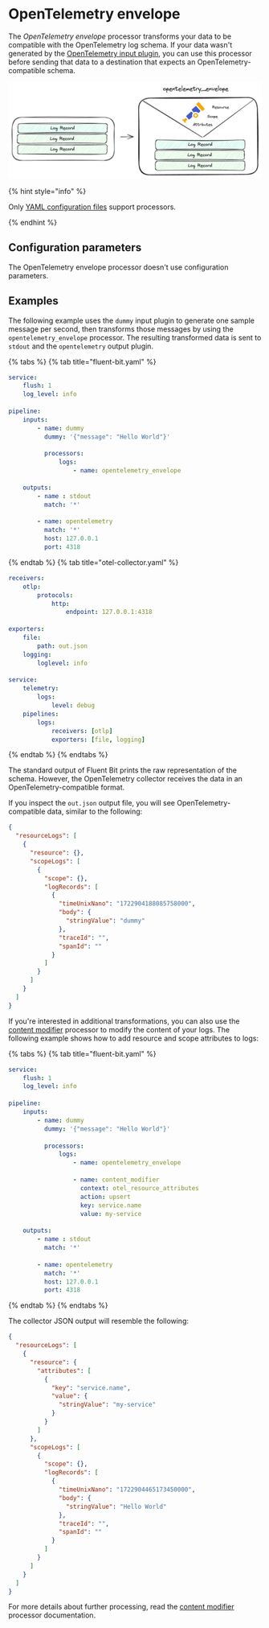 # OpenTelemetry envelope

The _OpenTelemetry envelope_ processor transforms your data to be compatible with the OpenTelemetry log schema. If your data wasn't generated by the [OpenTelemetry input plugin](../inputs/opentelemetry.md), you can use this processor before sending that data to a destination that expects an OpenTelemetry-compatible schema.

![OpenTelemetry envelope transformation](../../.gitbook/assets/processor_opentelemetry_envelope.png)

{% hint style="info" %}

Only [YAML configuration files](../administration/configuring-fluent-bit/yaml/README.md) support processors.

{% endhint %}

## Configuration parameters

The OpenTelemetry envelope processor doesn't use configuration parameters.

## Examples

The following example uses the `dummy` input plugin to generate one sample message per second, then transforms those messages by using the `opentelemetry_envelope` processor. The resulting transformed data is sent to `stdout` and the `opentelemetry` output plugin.

{% tabs %}
{% tab title="fluent-bit.yaml" %}

```yaml
service:
    flush: 1
    log_level: info

pipeline:
    inputs:
        - name: dummy
          dummy: '{"message": "Hello World"}'

          processors:
              logs:
                  - name: opentelemetry_envelope

    outputs:
        - name : stdout
          match: '*'

        - name: opentelemetry
          match: '*'
          host: 127.0.0.1
          port: 4318
```

{% endtab %}
{% tab title="otel-collector.yaml" %}

```yaml
receivers:
    otlp:
        protocols:
            http:
                endpoint: 127.0.0.1:4318

exporters:
    file:
        path: out.json
    logging:
        loglevel: info

service:
    telemetry:
        logs:
            level: debug
    pipelines:
        logs:
            receivers: [otlp]
            exporters: [file, logging]
```

{% endtab %}
{% endtabs %}

The standard output of Fluent Bit prints the raw representation of the schema. However, the OpenTelemetry collector receives the data in an OpenTelemetry-compatible format.

If you inspect the `out.json` output file, you will see OpenTelemetry-compatible data, similar to the following:


```json
{
  "resourceLogs": [
    {
      "resource": {},
      "scopeLogs": [
        {
          "scope": {},
          "logRecords": [
            {
              "timeUnixNano": "1722904188085758000",
              "body": {
                "stringValue": "dummy"
              },
              "traceId": "",
              "spanId": ""
            }
          ]
        }
      ]
    }
  ]
}
```

If you're interested in additional transformations, you can also use the [content modifier](../processors/content-modifier.md) processor to modify the content of your logs. The following example shows how to add resource and scope attributes to logs:

{% tabs %}
{% tab title="fluent-bit.yaml" %}

```yaml
service:
    flush: 1
    log_level: info

pipeline:
    inputs:
        - name: dummy
          dummy: '{"message": "Hello World"}'

          processors:
              logs:
                  - name: opentelemetry_envelope

                  - name: content_modifier
                    context: otel_resource_attributes
                    action: upsert
                    key: service.name
                    value: my-service

    outputs:
        - name : stdout
          match: '*'

        - name: opentelemetry
          match: '*'
          host: 127.0.0.1
          port: 4318
```

{% endtab %}
{% endtabs %}

The collector JSON output will resemble the following:

```json
{
  "resourceLogs": [
    {
      "resource": {
        "attributes": [
          {
            "key": "service.name",
            "value": {
              "stringValue": "my-service"
            }
          }
        ]
      },
      "scopeLogs": [
        {
          "scope": {},
          "logRecords": [
            {
              "timeUnixNano": "1722904465173450000",
              "body": {
                "stringValue": "Hello World"
              },
              "traceId": "",
              "spanId": ""
            }
          ]
        }
      ]
    }
  ]
}
```

For more details about further processing, read the [content modifier](../processors/content-modifier.md) processor documentation.
